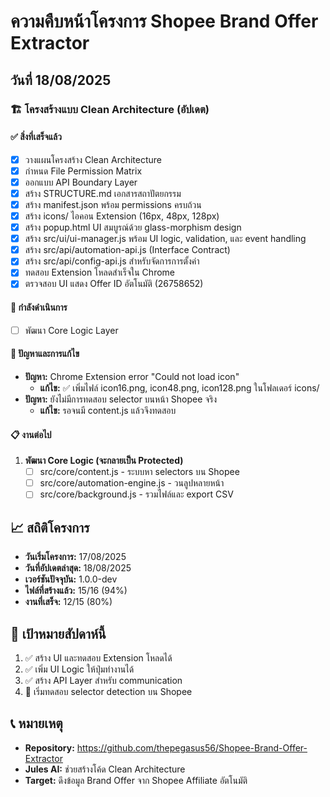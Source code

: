 # ความคืบหน้าโครงการ Shopee Brand Offer Extractor

## วันที่ 18/08/2025

### 🏗️ โครงสร้างแบบ Clean Architecture (อัปเดต)

#### ✅ สิ่งที่เสร็จแล้ว
- [x] วางแผนโครงสร้าง Clean Architecture
- [x] กำหนด File Permission Matrix
- [x] ออกแบบ API Boundary Layer
- [x] สร้าง STRUCTURE.md เอกสารสถาปัตยกรรม
- [x] สร้าง manifest.json พร้อม permissions ครบถ้วน
- [x] สร้าง icons/ ไอคอน Extension (16px, 48px, 128px)
- [x] สร้าง popup.html UI สมบูรณ์ด้วย glass-morphism design
- [x] สร้าง src/ui/ui-manager.js พร้อม UI logic, validation, และ event handling
- [x] สร้าง src/api/automation-api.js (Interface Contract)
- [x] สร้าง src/api/config-api.js สำหรับจัดการการตั้งค่า
- [x] ทดสอบ Extension โหลดสำเร็จใน Chrome
- [x] ตรวจสอบ UI แสดง Offer ID อัตโนมัติ (26758652)

#### 🔄 กำลังดำเนินการ
- [ ] พัฒนา Core Logic Layer

#### 📝 ปัญหาและการแก้ไข
- **ปัญหา:** Chrome Extension error "Could not load icon"
  - **แก้ไข:** ✅ เพิ่มไฟล์ icon16.png, icon48.png, icon128.png ในโฟลเดอร์ icons/
- **ปัญหา:** ยังไม่มีการทดสอบ selector บนหน้า Shopee จริง
  - **แก้ไข:** รอจนมี content.js แล้วจึงทดสอบ

#### 📋 งานต่อไป
1. **พัฒนา Core Logic (จะกลายเป็น Protected)**
   - [ ] src/core/content.js - ระบบหา selectors บน Shopee
   - [ ] src/core/automation-engine.js - วนลูปหลายหน้า
   - [ ] src/core/background.js - รวมไฟล์และ export CSV

## 📈 สถิติโครงการ
- **วันเริ่มโครงการ:** 17/08/2025
- **วันที่อัปเดตล่าสุด:** 18/08/2025
- **เวอร์ชันปัจจุบัน:** 1.0.0-dev
- **ไฟล์ที่สร้างแล้ว:** 15/16 (94%)
- **งานที่เสร็จ:** 12/15 (80%)

## 🎯 เป้าหมายสัปดาห์นี้
1. ✅ สร้าง UI และทดสอบ Extension โหลดได้
2. ✅ เพิ่ม UI Logic ให้ปุ่มทำงานได้
3. ✅ สร้าง API Layer สำหรับ communication
4. 📝 เริ่มทดสอบ selector detection บน Shopee

## 📞 หมายเหตุ
- **Repository:** https://github.com/thepegasus56/Shopee-Brand-Offer-Extractor
- **Jules AI:** ช่วยสร้างโค้ด Clean Architecture
- **Target:** ดึงข้อมูล Brand Offer จาก Shopee Affiliate อัตโนมัติ
